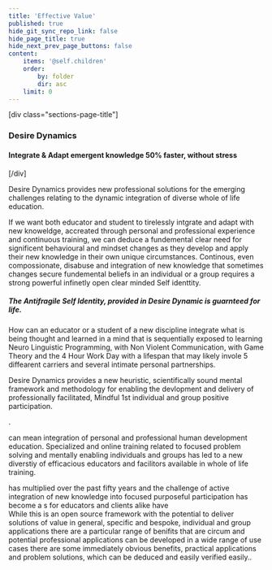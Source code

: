 ```yaml
---
title: 'Effective Value'
published: true
hide_git_sync_repo_link: false
hide_page_title: true
hide_next_prev_page_buttons: false
content:
    items: '@self.children'
    order:
        by: folder
        dir: asc
    limit: 0
---
```


[div class="sections-page-title"]
### Desire Dynamics
#### Integrate & Adapt emergent knowledge 50% faster, without stress
[/div]

Desire Dynamics provides new professional solutions for the emerging challenges relating to the dynamic integration of diverse whole of life education.

If we want both educator and student to tirelessly intgrate and adapt with new knoweldge, accreated through personal and professional experience and continuous training, we can deduce a fundemental clear need for significent behavioural and mindset changes as they develop and apply their new knowledge in their own unique circumstances. Continous, even compossionate, disabuse and integration of new knowledge that sometimes changes secure fundemental beliefs in an individual or a group requires a strong powerful infinetly open clear minded Self identtity.
##### The Antifragile Self Identity, provided in Desire Dynamic is guarnteed for life.

How can an educator or a student of a new discipline integrate what is being thought and learned in a mind that is sequentially exposed to learning Neuro Linguistic Programming, with Non Violent Communication, with Game Theory and the 4 Hour Work Day with a lifespan that may likely invole 5 diffearent carriers and several intimate personal partnerships.

Desire Dynamics provides a new heuristic, scientifically sound mental framework and methodology for enabling the devlopment and delivery of professionally facilitated, Mindful 1st individual and group positive participation.

.

can mean integration of personal and professional human development education. Specialized and online training related to focused problem solving and mentally enabling individuals and groups has led to a new diverstiy of efficacious educators and facilitors available in whole of life training. 

has multiplied over the past fifty years and the challenge of active integration of new knowledge into focused purposeful participation has become a s for educators and clients alike have   
While this is an open source framework with the potential to deliver solutions of value in general, specific and bespoke, individual and group applications there are a particular range of benifits that are  circum
and potential professional applications can be developed in a wide range of use cases there are some immediately obvious benefits, practical applications and problem solutions, which can be deduced and easily verified easily..
